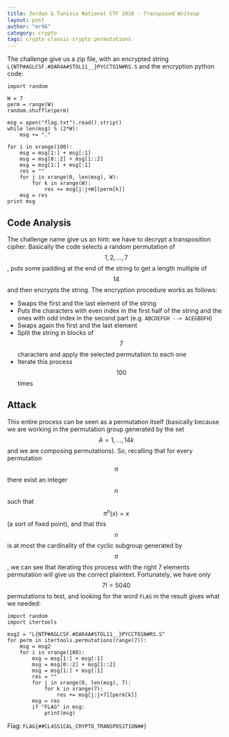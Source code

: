 ```yaml
---
title: Jordan & Tunisia National CTF 2018 - Transposed Writeup
layout: post
author: "mr96"
category: crypto
tags: crypto classic-crypto permutations
---
```


The challenge give us a zip file, with an encrypted string  `L{NTP#AGLCSF.#OAR4A#STOL11__}PYCCTO1N#RS.S` and the encryption python code:
```
import random

W = 7
perm = range(W)
random.shuffle(perm)

msg = open("flag.txt").read().strip()
while len(msg) % (2*W):
    msg += "."

for i in xrange(100):
    msg = msg[1:] + msg[:1]
    msg = msg[0::2] + msg[1::2]
    msg = msg[1:] + msg[:1]
    res = ""
    for j in xrange(0, len(msg), W):
        for k in xrange(W):
            res += msg[j:j+W][perm[k]]
    msg = res
print msg
```

## Code Analysis
The challenge name give us an hint: we have to decrypt a transposition cipher. Basically the code selects a random permutation of $${1,2,...,7}$$, puts some padding at the end of the string to get a length multiple of $$14$$ and then encrypts the string. The encryption procedure works as follows:
* Swaps the first and the last element of the string
* Puts the characters with even index in the first half of the string and the ones with odd index in the second part (e.g. `ABCDEFGH --> ACEGBDFH`)
* Swaps again the first and the last element
* Split the string in blocks of $$7$$ characters and apply the selected permutation to each one
* Iterate this process $$100$$ times

## Attack
This entire process can be seen as a permutation itself (basically because we are working in the permutation group generated by the set $$A = {1,...,14k}$$ and we are composing permutations). So, recalling that for every permutation $$\pi$$ there exist an integer $$n$$ such that $$\pi^n(x)=x$$ (a sort of fixed point), and that this $$n$$ is at most the cardinality of the cyclic subgroup generated by $$\pi$$, we can see that iterating this process with the right 7 elements permutation will give us the correct plaintext.
Fortunately, we have only $$7!=5040$$ permutations to test, and looking for the word `FLAG` in the result gives what we needed:
```
import random
import itertools

msg2 = "L{NTP#AGLCSF.#OAR4A#STOL11__}PYCCTO1N#RS.S"
for perm in itertools.permutations(range(7)):
    msg = msg2
    for i in xrange(100):
        msg = msg[1:] + msg[:1]
        msg = msg[0::2] + msg[1::2]
        msg = msg[1:] + msg[:1]
        res = ""
        for j in xrange(0, len(msg), 7):
            for k in xrange(7):
                res += msg[j:j+7][perm[k]]
        msg = res
        if "FLAG" in msg:
            print(msg)
```
Flag: `FLAG{##CL4SS1CAL_CRYPTO_TRANSPOS1T1ON##}`
